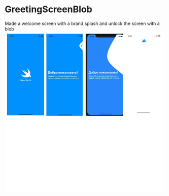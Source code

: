 # GreetingScreenBlob
Made a welcome screen with a brand splash and unlock the screen with a blob
![alt tag](https://github.com/deniswift/GreetingScreenBlob/blob/main/GreetingScreenBlob.jpg "Скриншоты")​
